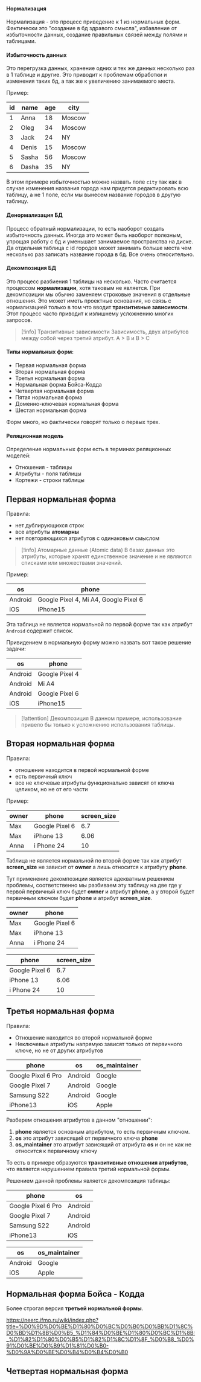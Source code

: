 #### Нормализация
Нормализация - это процесс приведение к 1 из нормальных форм. Фактически это "создание в бд здравого смысла", избавление от избыточности данных, создание правильных связей между полями и таблицами.

#### Избыточность данных
Это перегрузка данных, хранение одних и тех же данных несколько раз в 1 таблице и другие. Это приводит к проблемам обработки и изменения таких бд, а так же к увеличению занимаемого места.

Пример:

id | name | age | city
-- | ---- | ---- | ----
1 | Anna | 18 | Moscow
2 | Oleg | 34 | Moscow
3 | Jack | 24 | NY
4 | Denis | 15 | Moscow
5 | Sasha | 56 | Moscow
6 | Dasha | 35 | NY

В этом примере избыточностью можно назвать поле `city` так как в случае изменения названия города нам придется редактировать всю таблицу, а не 1 поле, если мы вынесем название городов в другую таблицу.

#### Денормализация БД
Процесс обратный нормализации, то есть наоборот создать избыточность данных. Иногда это может быть наоборот полезным, упрощая работу с бд и уменьшает занимаемое пространства на диске. Да отдельная таблица с id городов может занимать больше места чем несколько раз записать название города в бд. Все очень относительно.

#### Декомпозиция БД
Это процесс разбиения 1 таблицы на несколько. Часто считается процессом **нормализации**, хотя таковым не является.
При декомпозиции мы обычно заменяем строковые значения в отдельные отношения. Это может иметь проектные основания, но связь с нормализацией только в том что вводит **транзитивные зависимости**. 
Этот процесс часто приводит к излишнему усложнению многих запросов.

> [!info] Транзитивные зависимости
> Зависимость, двух атрибутов между собой через третий атрибут. A > B и B > C


#### Типы нормальных форм:
- Первая нормальная форма
- Вторая нормальная форма
- Третья нормальная форма
- Нормальная форма Бойса-Кодда
- Четвертая нормальная форма
- Пятая нормальная форма
- Доменно-ключевая нормальная форма
- Шестая нормальная форма

Форм много, но фактически говорят только о первых трех.

#### Реляционная модель
Определение нормальных форм есть в терминах реляционных моделей:
- Отношения - таблицы
- Атрибуты - поля таблицы
- Кортежи - строки таблицы

## Первая нормальная форма
Правила:
- нет дублирующихся строк
- все атрибуты **атомарны**
- нет повторяющихся атрибутов с одинаковым смыслом

> [!info] Атомарные данные (Atomic data)
> В базах данных это атрибуты, которые хранят единственное значение и не являются списками или множествами значений.

Пример:

os | phone
-- | -----
Android | Google Pixel 4, Mi A4, Google Pixel 6
iOS | iPhone15

Эта таблица не является нормальной по первой форме так как атрибут `Android` содержит список. 

Привидением в нормальную форму можно назвать вот такое решение задачи:

os | phone
-- | -----
Android | Google Pixel 4
Android | Mi A4
Android | Google Pixel 6
iOS | iPhone15

> [!attention] Декомпозиция
> В данном примере, использование привело бы только к усложнению использования таблицы.

## Вторая нормальная форма
Правила:
- отношение находится в первой нормальной форме
- есть первичный ключ
- все не ключевые атрибуты функционально зависят от ключа целиком, но не от его части

Пример:

owner | phone | screen_size
----- | ----- | -----------
Max | Google Pixel 6 | 6.7
Max | iPhone 13 | 6.06
Anna | i Phone 24 | 10

Таблица не является нормальной по второй форме так как атрибут **screen_size** не зависит от **owner** а лишь относится к атрибуту **phone**.

Тут применение декомпозиции является адекватным решением проблемы, соответственно мы разбиваем эту таблицу на две где у первой первичный ключ будет **owner** и атрибут **phone**, а у второй будет первичным ключом будет **phone** и атрибут **screen_size**.

owner | phone
----- | -----
Max | Google Pixel 6
Max | iPhone 13
Anna | i Phone 24

phone | screen_size
----- | -----------
Google Pixel 6 | 6.7
iPhone 13 | 6.06
i Phone 24 | 10

## Третья нормальная форма
Правила:
- Отношение находится во второй нормальной форме
- Неключевые атрибуты напрямую зависят только от первичного ключе, но не от других атрибутов

phone | os | os_maintainer
----- | -- | -------------
Google Pixel 6 Pro | Android | Google
Google Pixel 7 | Android | Google
Samsung S22 | Android | Google
iPhone13 | iOS | Apple

Разберем отношения атрибутов в данном "отношении":
1. **phone** является основным атрибутом, то есть первичным ключом.
2. **os** это атрибут зависящий от первичного ключа **phone**
3. **os_maintainer** это атрибут зависящий от атрибута **os** и он не как не относится к первичному ключу

То есть в примере образуются **транзитивные отношения атрибутов**, что является нарушением правила третий нормальной формы.

Решением данной проблемы является декомпозиция таблицы:

phone | os
----- | --
Google Pixel 6 Pro | Android
Google Pixel 7 | Android
Samsung S22 | Android
iPhone13 | iOS

os | os_maintainer
-- | -------------
Android | Google
iOS | Apple

## Нормальная форма Бойса - Кодда
Более строгая версия **третьей нормальной формы**.

https://neerc.ifmo.ru/wiki/index.php?title=%D0%9D%D0%BE%D1%80%D0%BC%D0%B0%D0%BB%D1%8C%D0%BD%D1%8B%D0%B5_%D1%84%D0%BE%D1%80%D0%BC%D1%8B:_%D1%82%D1%80%D0%B5%D1%82%D1%8C%D1%8F_%D0%B8_%D0%91%D0%BE%D0%B9%D1%81%D0%B0-%D0%9A%D0%BE%D0%B4%D0%B4%D0%B0

## Четвертая нормальная форма
